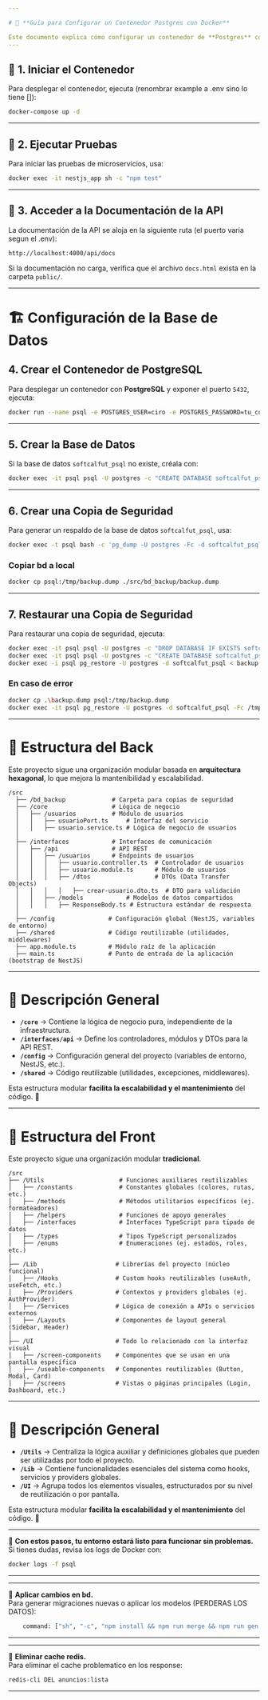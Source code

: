 ```yaml
---

# 📌 **Guía para Configurar un Contenedor Postgres con Docker**

Este documento explica cómo configurar un contenedor de **Postgres** con Docker, realizar operaciones con la base de datos y entender la estructura del proyecto.
---
```



## 🚀 **1. Iniciar el Contenedor**  

Para desplegar el contenedor, ejecuta (renombrar example a .env sino lo tiene []):

```bash
docker-compose up -d
```

---

## 🧪 **2. Ejecutar Pruebas**

Para iniciar las pruebas de microservicios, usa:

```bash
docker exec -it nestjs_app sh -c "npm test"
```

---

## 📄 **3. Acceder a la Documentación de la API**

La documentación de la API se aloja en la siguiente ruta (el puerto varia segun el .env):

```
http://localhost:4000/api/docs
```

Si la documentación no carga, verifica que el archivo `docs.html` exista en la carpeta `public/`.

---

# 🏗 **Configuración de la Base de Datos**

## **4. Crear el Contenedor de PostgreSQL**

Para desplegar un contenedor con **PostgreSQL** y exponer el puerto `5432`, ejecuta:

```bash
docker run --name psql -e POSTGRES_USER=ciro -e POSTGRES_PASSWORD=tu_contraseña -p 5432:5432 -d postgres
```

---

## **5. Crear la Base de Datos**  

Si la base de datos `softcalfut_psql` no existe, créala con:

```bash
docker exec -it psql psql -U postgres -c "CREATE DATABASE softcalfut_psql;"
```

---

## **6. Crear una Copia de Seguridad**  

Para generar un respaldo de la base de datos `softcalfut_psql`, usa:

```bash
docker exec -t psql bash -c 'pg_dump -U postgres -Fc -d softcalfut_psql > /tmp/backup.dump'

```
### Copiar bd a local
```bash
docker cp psql:/tmp/backup.dump ./src/bd_backup/backup.dump

```
---

## **7. Restaurar una Copia de Seguridad**

Para restaurar una copia de seguridad, ejecuta:

```bash
docker exec -it psql psql -U postgres -c "DROP DATABASE IF EXISTS softcalfut_psql;"
docker exec -it psql psql -U postgres -c "CREATE DATABASE softcalfut_psql;"
docker exec -i psql pg_restore -U postgres -d softcalfut_psql < backup.dump
```

### En caso de error
```bash
docker cp .\backup.dump psql:/tmp/backup.dump
docker exec -it psql pg_restore -U postgres -d softcalfut_psql -Fc /tmp/backup.dump

```

---

# 📂 **Estructura del Back**

Este proyecto sigue una organización modular basada en **arquitectura hexagonal**, lo que mejora la mantenibilidad y escalabilidad.

```
/src
  ├── /bd_backup             # Carpeta para copias de seguridad
  ├── /core                  # Lógica de negocio
  │   ├── /usuarios          # Módulo de usuarios
  │   │   ├── usuarioPort.ts     # Interfaz del servicio
  │   │   ├── usuario.service.ts # Lógica de negocio de usuarios
  │
  ├── /interfaces            # Interfaces de comunicación
  │   ├── /api               # API REST
  │   │   ├── /usuarios      # Endpoints de usuarios
  │   │   │   ├── usuario.controller.ts  # Controlador de usuarios
  │   │   │   ├── usuario.module.ts      # Módulo de usuarios
  │   │   │   ├── /dtos                  # DTOs (Data Transfer Objects)
  │   │   │   │   ├── crear-usuario.dto.ts  # DTO para validación
  │   │   ├── /models            # Modelos de datos compartidos
  │   │   │   ├── ResponseBody.ts # Estructura estándar de respuesta
  │
  ├── /config               # Configuración global (NestJS, variables de entorno)
  ├── /shared               # Código reutilizable (utilidades, middlewares)
  ├── app.module.ts         # Módulo raíz de la aplicación
  ├── main.ts               # Punto de entrada de la aplicación (bootstrap de NestJS)
```

---

# 📌 **Descripción General**

- **`/core`** → Contiene la lógica de negocio pura, independiente de la infraestructura.  
- **`/interfaces/api`** → Define los controladores, módulos y DTOs para la API REST.  
- **`/config`** → Configuración general del proyecto (variables de entorno, NestJS, etc.).  
- **`/shared`** → Código reutilizable (utilidades, excepciones, middlewares).  

Esta estructura modular **facilita la escalabilidad y el mantenimiento** del código. 🚀  

---

# 📂 **Estructura del Front**

Este proyecto sigue una organización modular **tradicional**.

```
/src
├── /Utils                     # Funciones auxiliares reutilizables
│   ├── /constants             # Constantes globales (colores, rutas, etc.)
│   ├── /methods               # Métodos utilitarios específicos (ej. formateadores)
│   ├── /helpers               # Funciones de apoyo generales
│   ├── /interfaces            # Interfaces TypeScript para tipado de datos
│   ├── /types                 # Tipos TypeScript personalizados
│   ├── /enums                 # Enumeraciones (ej. estados, roles, etc.)
│
├── /Lib                      # Librerías del proyecto (núcleo funcional)
│   ├── /Hooks                # Custom hooks reutilizables (useAuth, useFetch, etc.)
│   ├── /Providers            # Contextos y providers globales (ej. AuthProvider)
│   ├── /Services             # Lógica de conexión a APIs o servicios externos
│   ├── /Layouts              # Componentes de layout general (Sidebar, Header)
│
├── /UI                       # Todo lo relacionado con la interfaz visual
│   ├── /screen-components    # Componentes que se usan en una pantalla específica
│   ├── /useable-components   # Componentes reutilizables (Button, Modal, Card)
│   ├── /screens              # Vistas o páginas principales (Login, Dashboard, etc.)
```

---

# 📌 **Descripción General**

- **`/Utils`** →  Centraliza la lógica auxiliar y definiciones globales que pueden ser utilizadas por todo el proyecto.  
- **`/Lib`** → Contiene funcionalidades esenciales del sistema como hooks, servicios y providers globales.  
- **`/UI`** →  Agrupa todos los elementos visuales, estructurados por su nivel de reutilización o por pantalla.

Esta estructura modular **facilita la escalabilidad y el mantenimiento** del código. 🚀  

---

🔹 **Con estos pasos, tu entorno estará listo para funcionar sin problemas.**  
Si tienes dudas, revisa los logs de Docker con:  

```bash
docker logs -f psql
```

---

---

🔹 **Aplicar cambios en bd.**  
Para generar migraciones nuevas o aplicar los modelos (PERDERAS LOS DATOS):  

```bash
    command: ["sh", "-c", "npm install && npm run merge && npm run gen && npx prisma migrate dev --name init && npx prisma migrate reset --force && npm run server"]
```

---  

---

🔹 **Eliminar cache redis.**  
Para eliminar el cache problematico en los response:  

```bash
redis-cli DEL anuncios:lista
```

---
